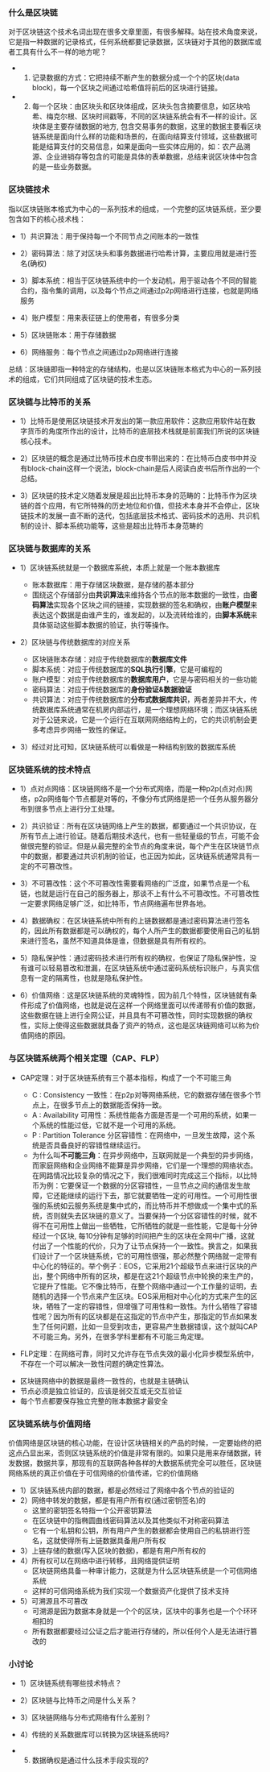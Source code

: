 ### 什么是区块链

对于区块链这个技术名词出现在很多文章里面，有很多解释。站在技术角度来说，它是指一种数据的记录格式，任何系统都要记录数据，区块链对于其他的数据库或者工具有什么不一样的地方呢？

- 1) 记录数据的方式：它把持续不断产生的数据分成一个个的区块(data block)，每一个区块之间通过哈希值将前后的区块进行链接。

- 2) 每一个区块：由区块头和区块体组成，区块头包含摘要信息，如区块哈希、梅克尔根、区块时间戳等，不同的区块链系统会有不一样的设计。区块体是主要存储数据的地方, 包含交易事务的数据，这里的数据主要看区块链系统是面向什么样的功能和场景的，在面向结算支付领域，这些数据可能是结算支付的交易信息，如果是面向一些实体应用的，如：农产品溯源、企业进销存等包含的可能是具体的表单数据，总结来说区块体中包含的是一些业务数据。

### 区块链技术

指以区块链账本格式为中心的一系列技术的组成，一个完整的区块链系统，至少要包含如下的核心技术栈：

- 1）共识算法：用于保持每一个不同节点之间账本的一致性

- 2）密码算法：除了对区块头和事务数据进行哈希计算，主要应用就是进行签名(确权)

- 3）脚本系统：相当于区块链系统中的一个发动机，用于驱动各个不同的智能合约，指令集的调用，以及每个节点之间通过p2p网络进行连接，也就是网络服务

- 4）账户模型：用来表征链上的使用者，有很多分类

- 5）区块链账本：用于存储数据

- 6）网络服务：每个节点之间通过p2p网络进行连接

总结：区块链即指一种特定的存储结构，也是以区块链账本格式为中心的一系列技术的组成，它们共同组成了区块链的技术生态。

### 区块链与比特币的关系

- 1）比特币是使用区块链技术开发出的第一款应用软件：这款应用软件站在数字货币的角度所作出的设计，比特币的底层技术栈就是前面我们所说的区块链核心技术。

- 2）区块链的概念是通过比特币技术白皮书带出来的：在比特币白皮书中并没有block-chain这样一个说法，block-chain是后人阅读白皮书后所作出的一个总结。

- 3）区块链的技术定义随着发展是超出比特币本身的范畴的：比特币作为区块链的首个应用，有它所特殊的历史地位和价值，但技术本身并不会停止，区块链技术的发展一直不断的迭代，包括底层技术格式、密码技术的选用、共识机制的设计、脚本系统功能等，这些是超出比特币本身范畴的

### 区块链与数据库的关系

- 1）区块链系统就是一个数据库系统，本质上就是一个账本数据库
    * 账本数据库：用于存储区块数据，是存储的基本部分
    * 围绕这个存储部分由**共识算法**来维持各个节点的账本数据的一致性，由**密码算法**实现各个区块之间的链接，实现数据的签名和确权，由**账户模型**来表达这个数据是由谁产生的，谁发起的，以及流转给谁的，由**脚本系统**来具体驱动这些脚本数据的验证，执行等操作。

- 2）区块链与传统数据库的对应关系
    * 区块链账本存储：对应于传统数据库的**数据库文件**
    * 脚本系统：对应于传统数据库的**SQL执行引擎**，它是可编程的
    * 账户模型：对应于传统数据库的**数据库用户**，它是与密码相关的一些功能
    * 密码算法：对应于传统数据库的**身份验证&数据验证**
    * 共识算法：对应于传统数据库的**分布式数据库共识**，两者差异并不大，传统数据库系统通常在机房内部运行，是一个理想网络环境；而区块链系统对于公链来说，它是一个运行在互联网网络结构上的，它的共识机制会更多考虑异步网络一致性的保证。

- 3）经过对比可知，区块链系统可以看做是一种结构别致的数据库系统

### 区块链系统的技术特点

- 1）点对点网络：区块链网络不是一个分布式网络，而是一种p2p(点对点)网络，p2p网络每个节点都是对等的，不像分布式网络是把一个任务从服务器分布到很多节点上进行分工处理。

- 2）共识验证：所有在区块链网络上产生的数据，都要通过一个共识协议，在所有节点上进行验证。随着后期技术迭代，也有一些轻量级的节点，可能不会做很完整的验证。但是从最完整的全节点的角度来说，每个产生在区块链节点中的数据，都要通过共识机制的验证，也正因为如此，区块链系统通常具有一定的不可篡改性。

- 3）不可篡改性：这个不可篡改性需要看网络的广泛度，如果节点是一个私链，也就是运行在自己的服务器上，那谈不上有什么不可篡改性。不可篡改性一定要求网络足够广泛，如比特币，节点网络遍布世界各地。

- 4）数据确权：在区块链系统中所有的上链数据都是通过密码算法进行签名的，因此所有数据都是可以确权的，每个人所产生的数据都要使用自己的私钥来进行签名，虽然不知道具体是谁，但数据是具有所有权的。

- 5）隐私保护性：通过密码技术进行所有权的确权，也保证了隐私保护性，没有谁可以轻易篡改和泄漏，在区块链系统中通过密码系统标识账户，与真实信息有一定的隔离性，也就是隐私保护性。

- 6）价值网络：这是区块链系统的灵魂特性，因为前几个特性，区块链就有条件形成了价值网络，也就是说在这样一个网络里面可以传递带有价值的数据，这些数据在链上进行全网公证，并且具有不可篡改性，同时实现数据的确权性，实际上使得这些数据就具备了资产的特点，这也是区块链网络可以称为价值网络的原因。

### 与区块链系统两个相关定理（CAP、FLP）

- CAP定理：对于区块链系统有三个基本指标，构成了一个不可能三角
    * C : Consistency 一致性：在p2p对等网络系统，它的数据存储在很多个节点上，在很多节点上的数据能否保持一致。
    * A : Availability 可用性：系统性能各方面是否是一个可用的系统，如果一个系统的性能过低，它就不是一个可用的系统。
    * P : Partition Tolerance 分区容错性：在网络中，一旦发生故障，这个系统是否具备良好的容错性继续运行。
    * 为什么叫**不可能三角**：在异步网络中，互联网就是一个典型的异步网络，而家庭网络和企业网络不能算是异步网络，它们是一个理想的网络状态。在网路情况比较复杂的情况之下，我们很难同时完成这三个指标，以比特币为例：它要保证一个数据的分区容错性，一旦节点之间的通信发生故障，它还能继续的运行下去，那它就要牺牲一定的可用性。一个可用性很强的系统如云服务系统是集中式的，而比特币并不想做成一个集中式的系统，否则就失去区块链的意义了。当要保持一个分区容错性的时候，就不得不在可用性上做出一些牺牲，它所牺牲的就是一些性能，它是每十分钟经过一个区块, 每10分钟有足够的时间把产生的区块在全网中广播，这就付出了一个性能的代价，只为了让节点保持一个一致性。换言之，如果我们设计了一个区块链系统，它的可用性很强，那必然整个网络就一定带有中心化的特征的。举个例子：EOS，它采用21个超级节点来进行区块的产出，整个网络中所有的区块，都是在这21个超级节点中轮换的来生产的，它提升了性能。它不像比特币，在整个网络中通过一个工作量的证明，去随机的选择一个节点来产生区块。EOS采用相对中心化的方式来产生的区块，牺牲了一定的容错性，但增强了可用性和一致性。为什么牺牲了容错性呢？因为所有的区块都是在这指定的节点中产生，那指定的节点如果发生了任何问题，比如一旦受到攻击，更容易产生数据错误，这个就叫CAP不可能三角。另外，在很多学科里都有不可能三角定理。

- FLP定理：在网络可靠，同时又允许存在节点失效的最小化异步模型系统中，不存在一个可以解决一致性问题的确定性算法。
 * 区块链网络中的数据是最终一致性的，也就是主链确认
 * 节点必须是独立验证的，应该是弱交互或无交互验证
 * 每个节点都要保存独立完整的账本数据才最安全

### 区块链系统与价值网络

价值网络是区块链的核心功能，在设计区块链相关的产品的时候，一定要始终的把这点凸显出来，否则区块链系统的价值是非常有限的。如果只是用来存储数据，转发数据，数据共享，那现有的互联网各种各样的大数据系统完全可以胜任，区块链网络系统的真正价值在于可信网络的价值传递，它的价值网络

- 1）区块链系统内部的数据，都是必然经过了网络中各个节点的验证的
- 2）网络中转发的数据，都是有用户所有权(通过密钥签名)的
    * 这里的密钥签名特指一个公开密钥算法
    * 在区块链中的指椭圆曲线密码算法以及其他类似不对称密码算法
    * 它有一个私钥和公钥，所有用户产生的数据都会使用自己的私钥进行签名，这就使得所有上链数据具备用户所有权
- 3）上链存储的数据(写入区块的数据)，都是有用户所有权的
- 4）所有权可以在网络中进行转移，且网络提供证明
    * 区块链网络具备一种审计能力，这就是为什么区块链系统是一个可信网络系统
    * 这样的可信网络系统为我们实现一个数据资产化提供了技术支持
- 5）可溯源且不可篡改
    * 可溯源是因为数据本身就是一个个的区块，区块中的事务也是一个个环环相扣的
    * 所有数据都要经过公证之后才能进行存储的，所以任何个人是无法进行篡改的

### 小讨论

- 1）区块链系统有哪些技术特点？

- 2）区块链与比特币之间是什么关系？

- 3）区块链网络与分布式网络有什么差别？

- 4）传统的关系数据库可以转换为区块链系统吗?

- 5) 数据确权是通过什么技术手段实现的?